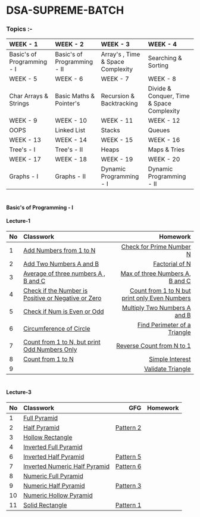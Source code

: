 # DSA-SUPREME-BATCH
### Topics :-
| WEEK - 1                   | WEEK - 2                    | WEEK - 3                          |   WEEK - 4          |
| :---                       | :---                        |:---                               |:---                 |
| Basic's of Programming - I | Basic's of Programming - II | Array's , Time & Space Complexity | Searching & Sorting |
| WEEK - 5                   | WEEK - 6                    | WEEK - 7                          |   WEEK - 8          |
| Char Arrays & Strings      | Basic Maths & Pointer's     | Recursion & Backtracking          | Divide & Conquer, Time & Space Complexity |
| WEEK - 9                   | WEEK - 10                    | WEEK - 11                         |   WEEK - 12         |
| OOPS | Linked List | Stacks | Queues |
| WEEK - 13                  | WEEK - 14                   | WEEK - 15                         |   WEEK - 16          |
| Tree's - I | Tree's - II | Heaps | Maps & Tries |
| WEEK - 17                 | WEEK - 18                   | WEEK - 19                         |   WEEK - 20          |
| Graphs - I | Graphs - II | Dynamic Programming - I | Dynamic Programming - II |

#
#### Basic's of Programming - I
#### Lecture-1
| No       | Classwork | Homework |
| :---     | :---      |     ---: |
|1| [Add Numbers from 1 to N](https://github.com/vamsimadhav/DSA-SUPREME-BATCH/tree/main/Basic's%20of%20Programming%20-%20I/CLASSWORK/Lecture-1/addToN) |[Check for Prime Number N](https://github.com/vamsimadhav/DSA-SUPREME-BATCH/tree/main/Basic's%20of%20Programming%20-%20I/HOMEWORK/Lecture-1/checkForPrimeNum)|
|2 | [Add Two Numbers A and B](https://github.com/vamsimadhav/DSA-SUPREME-BATCH/tree/main/Basic's%20of%20Programming%20-%20I/CLASSWORK/Lecture-1/addTwoNumbers)|[Factorial of N](https://github.com/vamsimadhav/DSA-SUPREME-BATCH/tree/main/Basic's%20of%20Programming%20-%20I/HOMEWORK/Lecture-1/factorialOfNum)|  
|3| [Average of three numbers A , B and C](https://github.com/vamsimadhav/DSA-SUPREME-BATCH/tree/main/Basic's%20of%20Programming%20-%20I/CLASSWORK/Lecture-1/averageOfThreeNumbers) |[Max of three Numbers A, B and C](https://github.com/vamsimadhav/DSA-SUPREME-BATCH/tree/main/Basic's%20of%20Programming%20-%20I/HOMEWORK/Lecture-1/maxOfThreeNums)|
|4|  [Check if the Number is Positive or Negative or Zero](https://github.com/vamsimadhav/DSA-SUPREME-BATCH/tree/main/Basic's%20of%20Programming%20-%20I/CLASSWORK/Lecture-1/checkIfPosOrNeg)  |[Count from 1 to N but print only Even Numbers](https://github.com/vamsimadhav/DSA-SUPREME-BATCH/tree/main/Basic's%20of%20Programming%20-%20I/HOMEWORK/Lecture-1/count1toNOnlyEven)|
|5| [Check if Num is Even or Odd](https://github.com/vamsimadhav/DSA-SUPREME-BATCH/tree/main/Basic's%20of%20Programming%20-%20I/CLASSWORK/Lecture-1/checkNumberIsEvenOrOdd#check-if-num-is-even-or-odd)  |[Multiply Two Numbers A and B](https://github.com/vamsimadhav/DSA-SUPREME-BATCH/tree/main/Basic's%20of%20Programming%20-%20I/HOMEWORK/Lecture-1/multiply2Numbers)|
|6| [Circumference of Circle](https://github.com/vamsimadhav/DSA-SUPREME-BATCH/tree/main/Basic's%20of%20Programming%20-%20I/CLASSWORK/Lecture-1/circumferenceOfCircle)|[Find Perimeter of a Triangle](https://github.com/vamsimadhav/DSA-SUPREME-BATCH/tree/main/Basic's%20of%20Programming%20-%20I/HOMEWORK/Lecture-1/perimeterOfTriangle)| 
|7| [Count from 1 to N, but print Odd Numbers Only](https://github.com/vamsimadhav/DSA-SUPREME-BATCH/tree/main/Basic's%20of%20Programming%20-%20I/CLASSWORK/Lecture-1/count1ToNOddOnly)  |[Reverse Count from N to 1](https://github.com/vamsimadhav/DSA-SUPREME-BATCH/tree/main/Basic's%20of%20Programming%20-%20I/HOMEWORK/Lecture-1/reverseCountingFromN)|
|8| [Count from 1 to N](https://github.com/vamsimadhav/DSA-SUPREME-BATCH/tree/main/Basic's%20of%20Programming%20-%20I/CLASSWORK/Lecture-1/coutToN)|[Simple Interest](https://github.com/vamsimadhav/DSA-SUPREME-BATCH/tree/main/Basic's%20of%20Programming%20-%20I/HOMEWORK/Lecture-1/simpleInterest)|
|9||[Validate Triangle](https://github.com/vamsimadhav/DSA-SUPREME-BATCH/tree/main/Basic's%20of%20Programming%20-%20I/HOMEWORK/Lecture-1/validateTriangle)|

#
#### Lecture-3
| No       | Classwork | GFG |Homework |
| :---     | :---      |     ---: |---:  |
|1|[Full Pyramid](https://github.com/vamsimadhav/DSA-SUPREME-BATCH/tree/main/Basic's%20of%20Programming%20-%20I/CLASSWORK/Lecture-3/fullPyramid)|||
|2|[Half Pyramid](https://github.com/vamsimadhav/DSA-SUPREME-BATCH/tree/main/Basic's%20of%20Programming%20-%20I/CLASSWORK/Lecture-3/halfPyramid)|[Pattern 2](https://practice.geeksforgeeks.org/problems/right-triangle/1?utm_source=youtube&utm_medium=collab_striver_ytdescription&utm_campaign=pattern_2)||
|3|[Hollow Rectangle](https://github.com/vamsimadhav/DSA-SUPREME-BATCH/tree/main/Basic's%20of%20Programming%20-%20I/CLASSWORK/Lecture-3/hollowRectangle#hollow-rectangle)|||
|4|[Inverted Full Pyramid](https://github.com/vamsimadhav/DSA-SUPREME-BATCH/tree/main/Basic's%20of%20Programming%20-%20I/CLASSWORK/Lecture-3/invertedFullPyramid)|||
|6|[Inverted Half Pyramid](https://github.com/vamsimadhav/DSA-SUPREME-BATCH/tree/main/Basic's%20of%20Programming%20-%20I/CLASSWORK/Lecture-3/invertedHalfPyramid)|[Pattern 5](https://practice.geeksforgeeks.org/problems/triangle-pattern/1)||
|7|[Inverted Numeric Half Pyramid](https://github.com/vamsimadhav/DSA-SUPREME-BATCH/tree/main/Basic's%20of%20Programming%20-%20I/CLASSWORK/Lecture-3/invertedNumericHalfPyramid)|[Pattern 6](https://practice.geeksforgeeks.org/problems/triangle-number-1661489840/1)||
|8|[Numeric Full Pyramid](https://github.com/vamsimadhav/DSA-SUPREME-BATCH/tree/main/Basic's%20of%20Programming%20-%20I/CLASSWORK/Lecture-3/numericFullPyramid)|||
|9|[Numeric Half Pyramid](https://github.com/vamsimadhav/DSA-SUPREME-BATCH/blob/main/Basic's%20of%20Programming%20-%20I/CLASSWORK/Lecture-3/numericHalfPyramid/README.md)|[Pattern 3](https://practice.geeksforgeeks.org/problems/triangle-number/1)||
|10|[Numeric Hollow Pyramid](https://github.com/vamsimadhav/DSA-SUPREME-BATCH/tree/main/Basic's%20of%20Programming%20-%20I/CLASSWORK/Lecture-3/numericHollowFullPyramid)|||
|11|[Solid Rectangle](https://github.com/vamsimadhav/DSA-SUPREME-BATCH/tree/main/Basic's%20of%20Programming%20-%20I/CLASSWORK/Lecture-3/solidRectange)|[Pattern 1](https://practice.geeksforgeeks.org/problems/square-pattern/1)||
